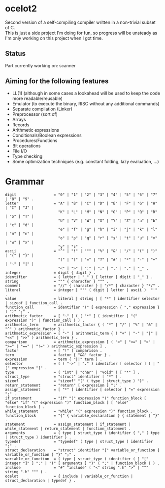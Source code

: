 # ocelot2
Second version of a self-compiling compiler written in a non-trivial subset of C.  
This is just a side project I'm doing for fun, so progress will be unsteady as I'm only working on this project when I got time.

## Status
Part currently working on: scanner

## Aiming for the following features
* LL(1) (although in some cases a lookahead will be used to keep the code more readable/reusable)
* Emulator (to execute the binary, RISC without any additional commands)
* Separate compilation (Linker)
* Preprocessor (sort of)
* Arrays
* Records
* Arithmetic expressions
* Conditionals/Boolean expressions
* Procedures/Functions
* Bit operations
* File I/O
* Type checking
* Some optimization techniques (e.g. constant folding, lazy evaluation, ...)

# Grammar

~~~
digit                 =	"0" | "1" | "2" | "3" | "4" | "5" | "6" | "7" | "8" | "9" .
letter                =	"A" | "B" | "C" | "D" | "E" | "F" | "G" | "H" | "I" | "J" |
                        "K" | "L" | "M" | "N" | "O" | "P" | "Q" | "R" | "S" | "T" |
                        "U" | "V" | "W" | "X" | "Y" | "Z" | "a" | "b" | "c" | "d" |
                        "e" | "f" | "g" | "h" | "i" | "j" | "k" | "l" | "m" | "n" |
                        "o" | "p" | "q" | "r" | "s" | "t" | "u" | "v" | "w" | "x" |
                        "y" | "z" .
ascii                 = "^" | "!" | """ | "%" | "&" | "/" | "(" | ")" | "{" | "}" |
                        "[" | "]" | "=" | "?" | "#" | "*" | "-" | "+" | "~" | "|" |
                        "<" | ">" | ":" | ";" | "," | "." | "_" .
integer               =	digit { digit } .
identifier            =	( letter | "_" ) { letter | digit | "_" } .
string                =	""" { character } """ .
comment               =	"//" { character } | "/*" { character } "*/" .
literal               = integer | "'" ( digit | letter | ascii )  "'" .
value                 = literal | string | [ "*" ] identifier selector | sizeof | function_call .
function_call         = identifier "(" [ expression { "," expression } ] ")" ";" .
arithmetic_factor     = [ "~" ] ( [ "*" ] ( identifier | "(" expression ")" | function_call ) ) .
arithmetic_term       = arithmetic_factor { ( "*" | "/" | "%" | "&" | "^" ) arithmetic_factor } .
arithmetic_expression = [ "-" ] arithmetic_term { ( "+" | "-" | "|" | "<<" | ">>" ) arithmetic_term } .
comparison            = arithmetic_expression [ ( "<" | "<=" | ">" | ">=" | "==" | "!=" ) arithmetic_expression ] .
factor                = [ "!" ] comparison .
term                  = factor { "&&" factor } .
expression            = term { "||" term } .
selector              = ( ( "->" | "." ) identifier [ selector ] ) | "[" expression "]" .
type                  = ( "int" | "char" | "void" ) [ "*" ] .
struct_type           = "struct" identifier [ "*" ] .
sizeof                = "sizeof" "(" ( type | struct_type ) ")" .
return_statement      = "return" [ expression ] ";" .
assign_statement      = [ "*" ] identifier [ selector ] "=" expression ";" .
if_statement          = "if" "(" expression ")" function_block [ "else" "if" "(" expression ")" function_block ] [ "else" function_block ] .
while_statement       = "while" "(" expression ")" function_block .
function_block        = "{" { variable_declaration } { statement } "}" .
statement             = assign_statement | if_statement | while_statement | return_statement | function_statement .
arguments             = ( type | struct_type ) identifier { "," ( type | struct_type ) identifier } .
typedef               =	"typedef" ( type | struct_type ) identifier ";" .
struct_declaration    =	"struct" identifier "{" variable_or_function { variable_or_function } "}" ";" .
variable_or_function  =	( type | struct_type ) identifier ( [ "[" integer "]" ] ";" | "(" [ arguments ] ")" ( ";" | function_block ) ) .
include               = "#" "include" ( "<" string ".h" ">" | """ string ".h" """ ) .
ocelot                =	{ include | variable_or_function | struct_declaration | typedef } .
~~~
